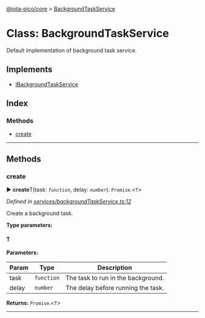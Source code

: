 [@iota-pico/core](../README.md) > [BackgroundTaskService](../classes/backgroundtaskservice.md)



# Class: BackgroundTaskService


Default implementation of background task service.

## Implements

* [IBackgroundTaskService](../interfaces/ibackgroundtaskservice.md)

## Index

### Methods

* [create](backgroundtaskservice.md#create)



---
## Methods
<a id="create"></a>

###  create

► **create**T(task: *`function`*, delay: *`number`*): `Promise`.<`T`>



*Defined in [services/backgroundTaskService.ts:12](https://github.com/iotaeco/iota-pico-core/blob/2878392/src/services/backgroundTaskService.ts#L12)*



Create a background task.


**Type parameters:**

#### T 
**Parameters:**

| Param | Type | Description |
| ------ | ------ | ------ |
| task | `function`   |  The task to run in the background. |
| delay | `number`   |  The delay before running the task. |





**Returns:** `Promise`.<`T`>





___


